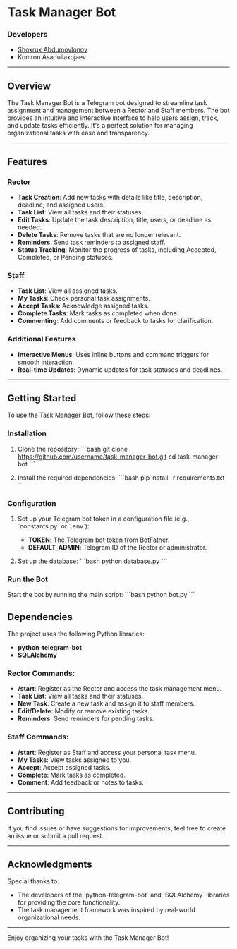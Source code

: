 # Task Manager Bot

### Developers
- [Shoxrux Abdumovlonov](https://github.com/your-github-vvllxx69)
- Komron Asadullaxojaev

---

## Overview

The Task Manager Bot is a Telegram bot designed to streamline task assignment and management between a Rector and Staff members. The bot provides an intuitive and interactive interface to help users assign, track, and update tasks efficiently. It's a perfect solution for managing organizational tasks with ease and transparency.

---

## Features

### Rector
- **Task Creation**: Add new tasks with details like title, description, deadline, and assigned users.
- **Task List**: View all tasks and their statuses.
- **Edit Tasks**: Update the task description, title, users, or deadline as needed.
- **Delete Tasks**: Remove tasks that are no longer relevant.
- **Reminders**: Send task reminders to assigned staff.
- **Status Tracking**: Monitor the progress of tasks, including Accepted, Completed, or Pending statuses.

### Staff
- **Task List**: View all assigned tasks.
- **My Tasks**: Check personal task assignments.
- **Accept Tasks**: Acknowledge assigned tasks.
- **Complete Tasks**: Mark tasks as completed when done.
- **Commenting**: Add comments or feedback to tasks for clarification.

### Additional Features
- **Interactive Menus**: Uses inline buttons and command triggers for smooth interaction.
- **Real-time Updates**: Dynamic updates for task statuses and deadlines.

---

## Getting Started

To use the Task Manager Bot, follow these steps:

### Installation
1. Clone the repository:
   \`\`\`bash
   git clone https://github.com/username/task-manager-bot.git
   cd task-manager-bot
   \`\`\`

2. Install the required dependencies:
   \`\`\`bash
   pip install -r requirements.txt
   \`\`\`

### Configuration
1. Set up your Telegram bot token in a configuration file (e.g., \`constants.py\` or \`.env\`):
   - **TOKEN**: The Telegram bot token from [BotFather](https://core.telegram.org/bots#botfather).
   - **DEFAULT_ADMIN**: Telegram ID of the Rector or administrator.

2. Set up the database:
   \`\`\`bash
   python database.py
   \`\`\`

### Run the Bot
Start the bot by running the main script:
\`\`\`bash
python bot.py
\`\`\`




## Dependencies

The project uses the following Python libraries:
- **python-telegram-bot**
- **SQLAlchemy**



### Rector Commands:
- **/start**: Register as the Rector and access the task management menu.
- **Task List**: View all tasks and their statuses.
- **New Task**: Create a new task and assign it to staff members.
- **Edit/Delete**: Modify or remove existing tasks.
- **Reminders**: Send reminders for pending tasks.

### Staff Commands:
- **/start**: Register as Staff and access your personal task menu.
- **My Tasks**: View tasks assigned to you.
- **Accept**: Accept assigned tasks.
- **Complete**: Mark tasks as completed.
- **Comment**: Add feedback or notes to tasks.

---

## Contributing

If you find issues or have suggestions for improvements, feel free to create an issue or submit a pull request.

---

## Acknowledgments

Special thanks to:
- The developers of the \`python-telegram-bot\` and \`SQLAlchemy\` libraries for providing the core functionality.
- The task management framework was inspired by real-world organizational needs.

---

Enjoy organizing your tasks with the Task Manager Bot!
